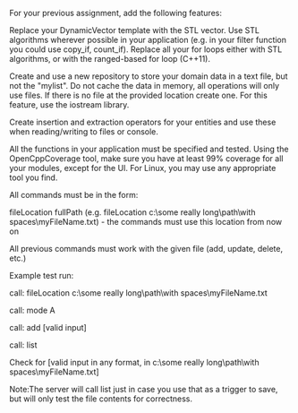 For your previous assignment, add the following features:

Replace your DynamicVector template with the STL vector. Use STL algorithms wherever possible in your application (e.g. in your filter function you could use copy_if, count_if). Replace all your for loops either with STL algorithms, or with the ranged-based for loop (C++11).

Create and use a new repository to store your domain data in a text file, but not the "mylist". Do not cache the data in memory, all operations will only use files. If there is no file at the provided location create one. For this feature, use the iostream library. 

Create insertion and extraction operators for your entities and use these when reading/writing to files or console.

All the functions in your application must be specified and tested. Using the OpenCppCoverage tool, make sure you have at least 99% coverage for all your modules, except for the UI. For Linux, you may use any appropriate tool you find.

All commands must be in the form:


fileLocation fullPath (e.g. fileLocation c:\some really long\path\with spaces\myFileName.txt) - the commands must use this location from now on

All previous commands must work with the given file (add, update, delete, etc.)

Example test run:

call: fileLocation c:\some really long\path\with spaces\myFileName.txt

call: mode A

call: add [valid input]

call: list

Check for [valid input in any format, in c:\some really long\path\with spaces\myFileName.txt]

Note:The server will call list just in case you use that as a trigger to save, but will only test the file contents for correctness.


